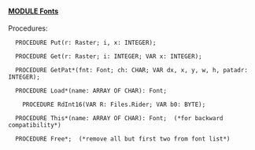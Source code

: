 
#### [MODULE Fonts](https://github.com/io-core/Edit/blob/main/Fonts.Mod)

Procedures:

```
  PROCEDURE Put(r: Raster; i, x: INTEGER);
```
```
  PROCEDURE Get(r: Raster; i: INTEGER; VAR x: INTEGER);
```
```
  PROCEDURE GetPat*(fnt: Font; ch: CHAR; VAR dx, x, y, w, h, patadr: INTEGER);
```
```
  PROCEDURE Load*(name: ARRAY OF CHAR): Font;
```
```
    PROCEDURE RdInt16(VAR R: Files.Rider; VAR b0: BYTE);
```
```
  PROCEDURE This*(name: ARRAY OF CHAR): Font;  (*for backward compatibility*)
```
```
  PROCEDURE Free*;  (*remove all but first two from font list*)
```
